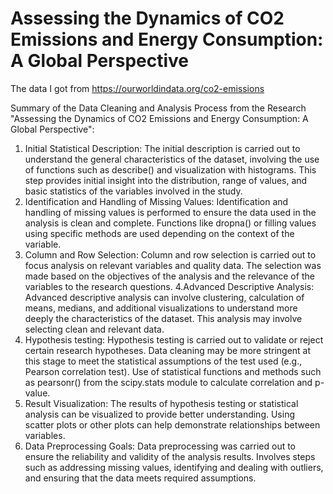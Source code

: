 # Assessing the Dynamics of CO2 Emissions and Energy Consumption: A Global Perspective

The data I got from https://ourworldindata.org/co2-emissions 

Summary of the Data Cleaning and Analysis Process from the Research "Assessing the Dynamics of CO2 Emissions and Energy Consumption: A Global Perspective":

1. Initial Statistical Description:
The initial description is carried out to understand the general characteristics of the dataset, involving the use of functions such as describe() and visualization with histograms.
This step provides initial insight into the distribution, range of values, and basic statistics of the variables involved in the study.
2. Identification and Handling of Missing Values:
Identification and handling of missing values is performed to ensure the data used in the analysis is clean and complete.
Functions like dropna() or filling values using specific methods are used depending on the context of the variable.
3. Column and Row Selection:
Column and row selection is carried out to focus analysis on relevant variables and quality data.
The selection was made based on the objectives of the analysis and the relevance of the variables to the research questions.
4.Advanced Descriptive Analysis:
Advanced descriptive analysis can involve clustering, calculation of means, medians, and additional visualizations to understand more deeply the characteristics of the dataset.
This analysis may involve selecting clean and relevant data.
5. Hypothesis testing:
Hypothesis testing is carried out to validate or reject certain research hypotheses.
Data cleaning may be more stringent at this stage to meet the statistical assumptions of the test used (e.g., Pearson correlation test).
Use of statistical functions and methods such as pearsonr() from the scipy.stats module to calculate correlation and p-value.
6. Result Visualization:
The results of hypothesis testing or statistical analysis can be visualized to provide better understanding.
Using scatter plots or other plots can help demonstrate relationships between variables.
7. Data Preprocessing Goals:
Data preprocessing was carried out to ensure the reliability and validity of the analysis results.
Involves steps such as addressing missing values, identifying and dealing with outliers, and ensuring that the data meets required assumptions.
